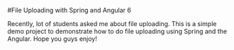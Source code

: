 #File Uploading with Spring and Angular 6

Recently, lot of students asked me about file uploading. This is a simple demo project to demonstrate how to do file uploading using Spring and the Angular. Hope you guys enjoy!